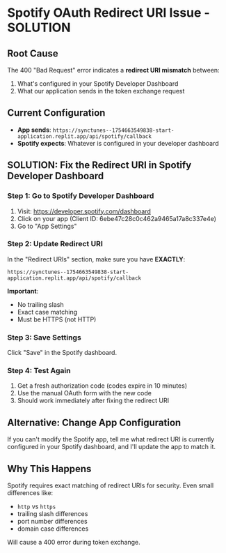 # Spotify OAuth Redirect URI Issue - SOLUTION

## Root Cause
The 400 "Bad Request" error indicates a **redirect URI mismatch** between:
1. What's configured in your Spotify Developer Dashboard
2. What our application sends in the token exchange request

## Current Configuration
- **App sends**: `https://synctunes--1754663549838-start-application.replit.app/api/spotify/callback`
- **Spotify expects**: Whatever is configured in your developer dashboard

## SOLUTION: Fix the Redirect URI in Spotify Developer Dashboard

### Step 1: Go to Spotify Developer Dashboard
1. Visit: https://developer.spotify.com/dashboard
2. Click on your app (Client ID: 6ebe47c28c0c462a9465a17a8c337e4e)
3. Go to "App Settings"

### Step 2: Update Redirect URI
In the "Redirect URIs" section, make sure you have **EXACTLY**:
```
https://synctunes--1754663549838-start-application.replit.app/api/spotify/callback
```

**Important**: 
- No trailing slash
- Exact case matching
- Must be HTTPS (not HTTP)

### Step 3: Save Settings
Click "Save" in the Spotify dashboard.

### Step 4: Test Again
1. Get a fresh authorization code (codes expire in 10 minutes)
2. Use the manual OAuth form with the new code
3. Should work immediately after fixing the redirect URI

## Alternative: Change App Configuration
If you can't modify the Spotify app, tell me what redirect URI is currently configured in your Spotify dashboard, and I'll update the app to match it.

## Why This Happens
Spotify requires exact matching of redirect URIs for security. Even small differences like:
- `http` vs `https`
- trailing slash differences
- port number differences
- domain case differences

Will cause a 400 error during token exchange.